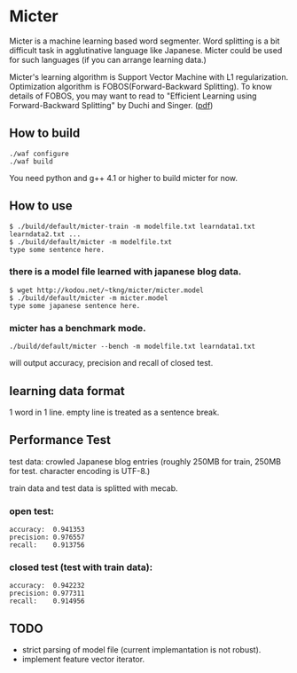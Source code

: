 # Micter

Micter is a machine learning based word segmenter. Word splitting is a bit difficult task in agglutinative language like Japanese. Micter could be used for such languages (if you can arrange learning data.)

Micter's learning algorithm is Support Vector Machine with L1 regularization. Optimization algorithm is FOBOS(Forward-Backward Splitting). To know details of FOBOS, you may want to read to "Efficient Learning using Forward-Backward Splitting" by Duchi and Singer. ([pdf](http://www.cs.berkeley.edu/~jduchi/projects/DuchiSi09b.pdf))

## How to build

    ./waf configure
    ./waf build

You need python and g++ 4.1 or higher to build micter for now.

## How to use

    $ ./build/default/micter-train -m modelfile.txt learndata1.txt learndata2.txt ...
    $ ./build/default/micter -m modelfile.txt
    type some sentence here.

### there is a model file learned with japanese blog data.

    $ wget http://kodou.net/~tkng/micter/micter.model
    $ ./build/default/micter -m micter.model
    type some japanese sentence here.

### micter has a benchmark mode. 

    ./build/default/micter --bench -m modelfile.txt learndata1.txt

will output accuracy, precision and recall of closed test.

## learning data format

1 word in 1 line. empty line is treated as a sentence break.

## Performance Test

test data: crowled Japanese blog entries (roughly 250MB for train, 250MB for test. character encoding is UTF-8.)

train data and test data is splitted with mecab.

### open test:

    accuracy:  0.941353
    precision: 0.976557
    recall:    0.913756

### closed test (test with train data):

    accuracy:  0.942232
    precision: 0.977311
    recall:    0.914956

## TODO

* strict parsing of model file (current implemantation is not robust).
* implement feature vector iterator.
